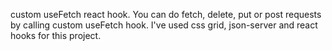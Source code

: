 custom useFetch react hook.
You can do fetch, delete, put or post requests by calling custom useFetch hook.
I've used css grid, json-server and react hooks for this project.
